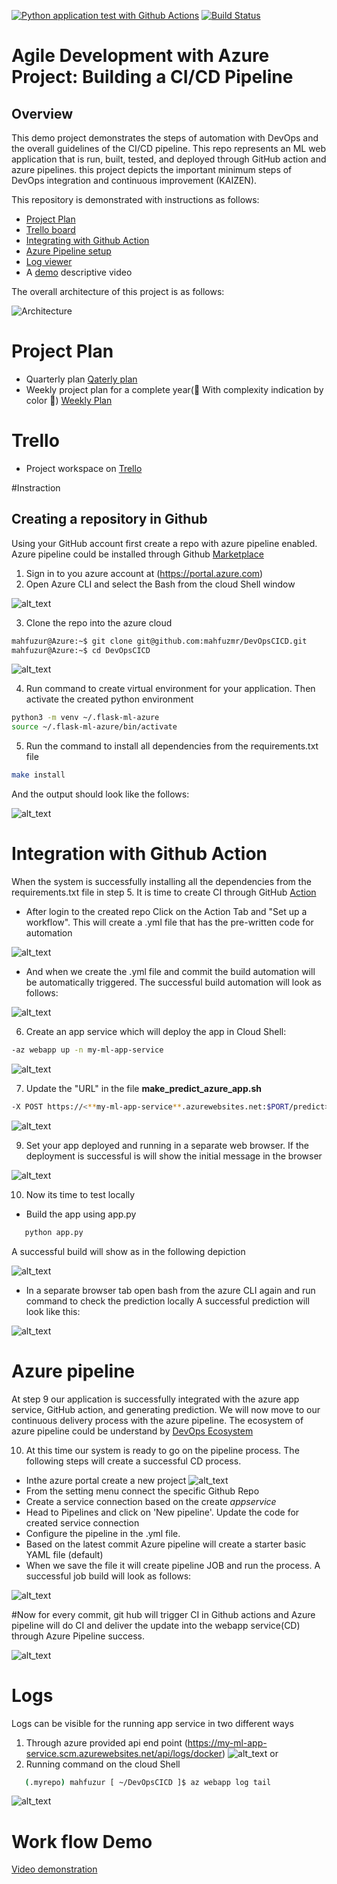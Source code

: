 [![Python application test with Github Actions](https://github.com/mahfuzmr/DevOpsCICD/actions/workflows/pythonapp.yml/badge.svg)](https://github.com/mahfuzmr/DevOpsCICD/actions/workflows/pythonapp.yml)
[![Build Status](https://dev.azure.com/mahfuzmr/DevOpsCICD/_apis/build/status/mahfuzmr.DevOpsCICD?branchName=main)](https://dev.azure.com/mahfuzmr/DevOpsCICD/_build/latest?definitionId=7&branchName=main)
# Agile Development with Azure Project: Building a CI/CD Pipeline

## Overview

This demo project demonstrates the steps of automation with DevOps and the overall guidelines of the CI/CD pipeline. This repo represents an ML web application that is run, built, tested, and deployed through GitHub action and azure pipelines. this project depicts the important minimum steps of DevOps integration and continuous improvement (KAIZEN).

This repository is demonstrated with instructions as follows:
- [Project Plan](#project-plan) 
- [Trello board](#trello)
- [Integrating with Github Action](#integration-with-github-action)
- [Azure Pipeline setup](#azure-pipeline)
- [Log viewer](#logs)
- A [demo](#work-flow-demo) descriptive video


The overall architecture of this project is as follows:

![Architecture](ScreenCaptures/SystemDiagram.drawio.png)

# Project Plan 
* Quarterly plan [Qaterly plan](https://docs.google.com/spreadsheets/d/1Bn9ZQgle6v80NKEdfrtuNLnAG6NSBL9CRmgfJ8xCKZw/edit#gid=213763889)
* Weekly project plan for a complete year(:anger: With complexity indication by color :anger:) [Weekly Plan](https://docs.google.com/spreadsheets/d/1Bn9ZQgle6v80NKEdfrtuNLnAG6NSBL9CRmgfJ8xCKZw/edit#gid=1348135932)

# Trello 
* Project workspace on [Trello](https://trello.com/invite/b/kwXF8kaZ/04fdfb33a716cb77f0a5cba7c01f9e32/devopscicd)

#Instraction
## Creating a repository in Github
Using your GitHub account first create a repo with azure pipeline enabled. Azure pipeline could be installed through Github [Marketplace](https://github.com/marketplace?type=)

1. Sign in to you azure account at (https://portal.azure.com)
2. Open Azure CLI and select the Bash from the cloud Shell window

![alt_text](ScreenCaptures/1.1cloudSellBash.png)

3. Clone the repo into the azure cloud

```bash
mahfuzur@Azure:~$ git clone git@github.com:mahfuzmr/DevOpsCICD.git
mahfuzur@Azure:~$ cd DevOpsCICD
```

![alt_text](ScreenCaptures/Section-4.1.png)

4. Run command to create virtual environment for your application. Then activate the created python environment
```bash
python3 -m venv ~/.flask-ml-azure
source ~/.flask-ml-azure/bin/activate
```
5. Run the command to install all dependencies from the requirements.txt file

```bash
make install
```
And the output should look like the follows:

![alt_text](ScreenCaptures/Section-4.3.png)

# Integration with Github Action

When the system is successfully installing all the dependencies from the requirements.txt file in step 5. It is time to create CI through GitHub [Action](https://github.com/features/actions)
* After login to the created repo Click on the Action Tab and "Set up a workflow". This will create a .yml file that has the pre-written code for automation

 ![alt_text](ScreenCaptures/actionyaml.png)
 
 * And when we create the .yml file and commit the build automation will be automatically triggered. The successful build automation will look as follows:

 ![alt_text](ScreenCaptures/section-6-github-action.png)


6. Create an app service which will deploy the app in Cloud Shell:

```bash
-az webapp up -n my-ml-app-service
```

![alt_text](ScreenCaptures/app-deployment-in-cloud-shell.png)

7. Update the "URL" in the file **make_predict_azure_app.sh**
```bash
-X POST https://<**my-ml-app-service**.azurewebsites.net:$PORT/predict> 
```

![alt_text](ScreenCaptures/url-update.png)

9. Set your app deployed and running in a separate web browser. If the deployment is successful is will show the initial message in the browser

![alt_text](ScreenCaptures/Section-6-appservice.png)

10. Now its time to test locally 
* Build the app using app.py
 ```bash
    python app.py
```
A successful build will show as in the following depiction

![alt_text](ScreenCaptures/Section-6-run-locally.png)

* In a separate browser tab open bash from the azure CLI again and run command to check the prediction locally
A successful prediction will look like this:

![alt_text](ScreenCaptures/prediction-success.png)


# Azure pipeline

At step 9 our application is successfully integrated with the azure app service, GitHub action, and generating prediction. We will now move to our continuous delivery process with the azure pipeline. The ecosystem of azure pipeline could be understand by [DevOps Ecosystem](https://docs.microsoft.com/en-us/azure/devops/pipelines/ecosystems/python-webapp?view=azure-devops)

10. At this time our system is ready to go on the pipeline process. The following steps will create a successful CD process.

* Inthe azure portal create a new project 
![alt_text](ScreenCaptures/flask-project.png)
* From the setting menu connect the specific Github Repo
* Create a service connection based on the create _appservice_
* Head to Pipelines and click on 'New pipeline'. Update the code for created service connection
* Configure the pipeline in the .yml file.
* Based on the latest commit Azure pipeline will create a starter basic YAML file (default)
* When we save the file it will create pipeline JOB and run the process. A successful job build will look as follows:

![alt_text](ScreenCaptures/Section-6-pipeline.png)


#Now for every commit, git hub will trigger CI in Github actions and Azure pipeline will do CI and deliver the update into the webapp service(CD) through Azure Pipeline success.

![alt_text](ScreenCaptures/Update-pipeline-on-commit.png)




# Logs
Logs can be visible for the running app service in two different ways
1. Through azure provided api end point (https://my-ml-app-service.scm.azurewebsites.net/api/logs/docker)
![alt_text](ScreenCaptures/logsapi.png)
or
2. Running command on the cloud Shell
 ```bash
    (.myrepo) mahfuzur [ ~/DevOpsCICD ]$ az webapp log tail
```

![alt_text](ScreenCaptures/logtail.png)


# Work flow Demo
[Video demonstration](https://youtu.be/sWUloFwqRgk)
